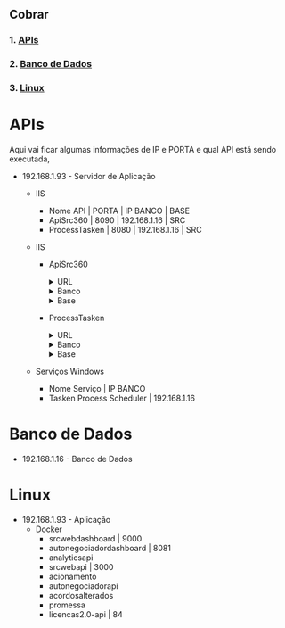 ## **Cobrar**
### 1. [**APIs**](#apis)
### 2. [**Banco de Dados**](#banco-de-dados)
### 3. [**Linux**](#linux)


# **APIs**
Aqui vai ficar algumas informações de IP e PORTA e qual API está sendo executada,

- 192.168.1.93 - Servidor de Aplicação
    - IIS
        -   Nome API    | PORTA |   IP BANCO   | BASE 
        -   ApiSrc360   | 8090  | 192.168.1.16 | SRC 
        - ProcessTasken | 8080  | 192.168.1.16 | SRC

    - IIS 
        - ApiSrc360
            <details>
                <summary>URL</summary>

                ```
                http://192.168.1.93:8090/
                ```
            </details>
            <details>
                <summary>Banco</summary>

                ```
                192.168.1.16
                ```
            </details>
            <details>
                <summary>Base</summary>

                ```
                SRC
                ```
            </details>

        - ProcessTasken
            <details>
                <summary>URL</summary>

                ```
                http://192.168.1.93:8080/
                ```
            </details>
            <details>
                <summary>Banco</summary>

                ```
                192.168.1.16
                ```
            </details>
            <details>
                <summary>Base</summary>
                
                ```
                SRC
                ```
            </details>

    - Serviços Windows
        -   Nome Serviço        |   IP BANCO
        - Tasken Process Scheduler | 192.168.1.16

# **Banco de Dados**
- 192.168.1.16 - Banco de Dados

# **Linux**
- 192.168.1.93 - Aplicação
    - Docker 
        - srcwebdashboard | 9000
        - autonegociadordashboard | 8081
        - analyticsapi
        - srcwebapi | 3000
        - acionamento
        - autonegociadorapi
        - acordosalterados
        - promessa
        - licencas2.0-api | 84
